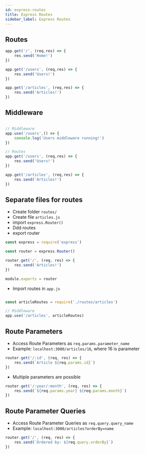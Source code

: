 ```yaml
---
id: express-routes
title: Express Routes
sidebar_label: Express Routes
---
```


## Routes

```js title="app.js"
app.get('/', (req,res) => {
    res.send('Home!')
})

app.get('/users', (req,res) => {
    res.send('Users!')
})

app.get('/articles', (req,res) => {
    res.send('Articles!')
})
```

## Middleware

```js title="app.js"

// Middleware
app.use('/users',() => {
    console.log('Users middleware running!')
})

// Routes
app.get('/users', (req,res) => {
    res.send('Users!')
})

app.get('/articles', (req,res) => {
    res.send('Articles!')
})
```

## Separate files for routes

- Create folder ```routes/```
- Create file ```articles.js```
- import ```express.Router()```
- Ddd routes
- export router

```js title="articles.js"
const express = require('express')

const router = express.Router()

router.get('/', (req, res) => {
    res.send('Articles!')
})

module.exports = router
```

- Import routes in ```app.js```

```js title="app.js"

const articleRoutes = require('./routes/articles')

// Middleware
app.use('/articles', articleRoutes)
```

## Route Parameters

- Access Route Parameters as ```req.params.parameter_name```
- Example: ```localhost:3000/articles/16```, where 16 is parameter

```js title="articles.js"
router.get('/:id', (req, res) => {
    res.send(`Article ${req.params.id}`)
})
```

- Multiple parameters are possible

```js title="example.js"
router.get('/:year/:month', (req, res) => {
    res.send(`${req.params.year} ${req.params.month}`)
})
```

## Route Parameter Queries

- Access Route Parameter Queries as ```req.query.query_name```
- Example: ```localhost:3000/articles?orderBy=name```

```js title="articles.js"
router.get('/', (req, res) => {
    res.send(`Ordered by: ${req.query.orderBy}`)
})
```
